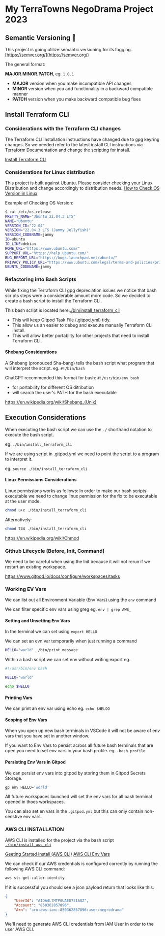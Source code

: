 # My TerraTowns NegoDrama Project 2023 

## Semantic Versioning :mage:

This project is going utilize semantic versioning for its tagging.
[https://semver.org/](https://semver.org/)


The general format:

 **MAJOR.MINOR.PATCH**, eg. `1.0.1`

- **MAJOR** version when you make incompatible API changes
- **MINOR** version when you add functionality in a backward compatible manner
- **PATCH** version when you make backward compatible bug fixes

## Install Terraform CLI


### Considerations with the Terraform CLI changes
The Terraform CLI installation instructions have changed due to gpg 
keyring changes. So we needed refer to the latest install CLI 
instructions via Terraform Documentation and change the scripting
for install.

[Install Terraform CLI](https://developer.hashicorp.com/terraform/tutorials/aws-get-started/install-cli)


### Considerations for Linux distribution 


This project is built against Ubuntu.
Please consider checking your Linux Distribution and change accordingly to distribution needs.
[How to Check OS Version in Linux](https://www.cyberciti.biz/faq/how-to-check-os-version-in-linux-command-line/)

Example of Checking OS Version:
```sh
$ cat /etc/os-release
PRETTY_NAME="Ubuntu 22.04.3 LTS"
NAME="Ubuntu"
VERSION_ID="22.04"
VERSION="22.04.3 LTS (Jammy Jellyfish)"
VERSION_CODENAME=jammy
ID=ubuntu
ID_LIKE=debian
HOME_URL="https://www.ubuntu.com/"
SUPPORT_URL="https://help.ubuntu.com/"
BUG_REPORT_URL="https://bugs.launchpad.net/ubuntu/"
PRIVACY_POLICY_URL="https://www.ubuntu.com/legal/terms-and-policies/privacy-policy"
UBUNTU_CODENAME=jammy
```

### Refactoring into Bash Scripts

While fixing the Terraform CLI gpg depreciation issues we notice 
that bash scripts steps were a considerable amount more code. 
So we decided to create a bash script to install the Terraform CLI.

This bash script is located here:[./bin/install_terraform_cli](./bin/install_terraform_cli)

- This will keep Gitpod Task File ([.gitpod.yml](./gitpod.yml)) tidy.
- This allow us an easier to debug and execute manually Terraform CLI install.
- This will allow better portablity for other projects that need to install Terraform CLI.

#### Shebang Considerations

A Shebang (pronouced Sha-bang) tells the bash script what program that will interpret the script. eg. `#!/bin/bash`

ChatGPT recommended this format for bash: `#!/usr/bin/env bash`

- for portability for different OS ditribution
- will search the user's PATH for the bash executable

https://en.wikipedia.org/wiki/Shebang_(Unix)

## Execution Considerations

When executing the bash script we can use the `./` shorthand notation to execute the bash script.

eg. `./bin/install_terraform_cli`

If we are using script in .gitpod.yml we need to point the script to a program to interpret it.

eg. `source ./bin/install_terraform_cli`

#### Linux Permissions Considerations

Linux permissions works as follows:
In order to make our bash scripts executable we need to change linux permission for the fix to be executable at the user mode. 

```sh
chmod u+x ./bin/install_terraform_cli
```

Alternatively: 

```sh
chmod 744 ./bin/install_terraform_cli
```

https://en.wikipedia.org/wiki/Chmod

### Github Lifecycle (Before, Init, Command)

We need to be careful when using the Init because it will not rerun if we restart an existing workspace.

https://www.gitpod.io/docs/configure/workspaces/tasks


### Working EV Vars

We can list out all Environment Variable (Env Vars) using the `env` command

We can filter specific env vars using greg eg. `env | grep AWS_`

#### Setting and Unsetting Env Vars

In the terminal we can set using `export HELLO`

We can set an evn var temporarily when just running a command

```sh
HELLO='world' ./bin/print_message
```
Within a bash script we can set env without writing export eg.


```sh
#!/usr/bin/env bash

HELLO='world'

echo $HELLO
```

#### Printing Vars

We can print an env var using echo eg. `echo $HELOO`

#### Scoping of Env Vars

When you open up new bash terminals in VSCode it will not be aware of env vars that you have set in another window.

If you want to Env Vars to persist across all future bash terminals that are open you need to set env vars in your bash profile. eg. `.bash_profile`

#### Persisting Env Vars in Gitpod 
We can persist env vars into gitpod by storing them in Gitpod Secrets Storage.

```sh
gp env HELLO='world'
```

All future workspaces launched will set the env vars for all bash terminal opened in thoes workspaces.

You can also set en vars in the `.gitpod.yml` but this can only contain non-senstive env vars.

### AWS CLI INSTALLATION

AWS CLI is installed for the project via the bash script 
[`./bin/install_aws_cli`](./bin/install_aws_cli)


[Geeting Started Install (AWS CLI)](https://docs.aws.amazon.com/cli/latest/userguide/getting-started-install.html)
[AWS CLI Env Vars](https://docs.aws.amazon.com/cli/latest/userguide/cli-configure-envvars.html)

We can check if our AWS credentials is configured correctly by running the following AWS CLI command:
```sh
aws sts get-caller-identity
```
If it is successful you should see a json payload return that looks like this:

```json
{
    "UserId": "AIDA4L7MTPGUAED75IAQZ",
    "Account": "850362857896",
    "Arn": "arn:aws:iam::850362857896:user/negrodrama"
}
```

We'll need to generate AWS CLI credentials from IAM User in order to the user AWS CLI.